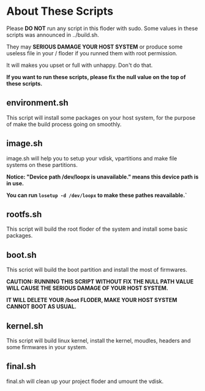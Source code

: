 # About These Scripts

Please **DO NOT** run any script in this floder with sudo. Some values in these scripts was announced in ../build.sh. 

They may **SERIOUS DAMAGE YOUR HOST SYSTEM** or produce some useless file in your / floder if you runned them with root permission. 

It will makes you upset or full with unhappy. Don't do that.

**If you want to run these scripts, please fix the null value on the top of these scripts.**

environment.sh
---
This script will install some packages on your host system, for the purpose of make the build process going on smoothly.

image.sh
---
image.sh will help you to setup your vdisk, vpartitions and make file systems on these partitions.

**Notice: "Device path /dev/loopx is unavailable." means this device path is in use.**

**You can run `losetup -d /dev/loopx` to make these pathes reavailable.`**

rootfs.sh
---
This script will build the root floder of the system and install some basic packages.

boot.sh
---
This scriot will build the boot partition and install the most of firmwares. 

**CAUTION: RUNNING THIS SCRIPT WITHOUT FIX THE NULL PATH VALUE WILL CAUSE THE SERIOUS DAMAGE OF YOUR HOST SYSTEM.**

**IT WILL DELETE YOUR /boot FLODER, MAKE YOUR HOST SYSTEM CANNOT BOOT AS USUAL.**

kernel.sh
---
This script will build linux kernel, install the kernel, moudles, headers and some firmwares in your system. 

final.sh
---
final.sh will clean up your project floder and umount the vdisk.
